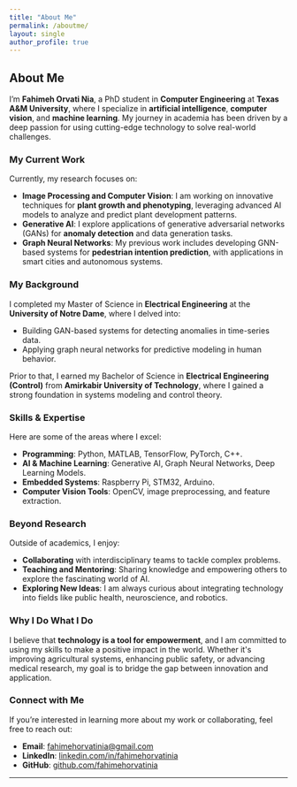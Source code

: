 ```yaml
---
title: "About Me"
permalink: /aboutme/
layout: single
author_profile: true
---
```


## About Me

I’m **Fahimeh Orvati Nia**, a PhD student in **Computer Engineering** at **Texas A&M University**, where I specialize in **artificial intelligence**, **computer vision**, and **machine learning**. My journey in academia has been driven by a deep passion for using cutting-edge technology to solve real-world challenges.

### My Current Work
Currently, my research focuses on:
- **Image Processing and Computer Vision**: I am working on innovative techniques for **plant growth and phenotyping**, leveraging advanced AI models to analyze and predict plant development patterns.
- **Generative AI**: I explore applications of generative adversarial networks (GANs) for **anomaly detection** and data generation tasks.
- **Graph Neural Networks**: My previous work includes developing GNN-based systems for **pedestrian intention prediction**, with applications in smart cities and autonomous systems.

### My Background
I completed my Master of Science in **Electrical Engineering** at the **University of Notre Dame**, where I delved into:
- Building GAN-based systems for detecting anomalies in time-series data.
- Applying graph neural networks for predictive modeling in human behavior.

Prior to that, I earned my Bachelor of Science in **Electrical Engineering (Control)** from **Amirkabir University of Technology**, where I gained a strong foundation in systems modeling and control theory.

### Skills & Expertise
Here are some of the areas where I excel:
- **Programming**: Python, MATLAB, TensorFlow, PyTorch, C++.
- **AI & Machine Learning**: Generative AI, Graph Neural Networks, Deep Learning Models.
- **Embedded Systems**: Raspberry Pi, STM32, Arduino.
- **Computer Vision Tools**: OpenCV, image preprocessing, and feature extraction.

### Beyond Research
Outside of academics, I enjoy:
- **Collaborating** with interdisciplinary teams to tackle complex problems.
- **Teaching and Mentoring**: Sharing knowledge and empowering others to explore the fascinating world of AI.
- **Exploring New Ideas**: I am always curious about integrating technology into fields like public health, neuroscience, and robotics.

### Why I Do What I Do
I believe that **technology is a tool for empowerment**, and I am committed to using my skills to make a positive impact in the world. Whether it's improving agricultural systems, enhancing public safety, or advancing medical research, my goal is to bridge the gap between innovation and application.

### Connect with Me
If you’re interested in learning more about my work or collaborating, feel free to reach out:
- **Email**: [fahimehorvatinia@gmail.com](mailto:fahimehorvatinia@gmail.com)
- **LinkedIn**: [linkedin.com/in/fahimehorvatinia](https://linkedin.com/in/fahimehorvatinia)
- **GitHub**: [github.com/fahimehorvatinia](https://github.com/fahimehorvatinia)

---


